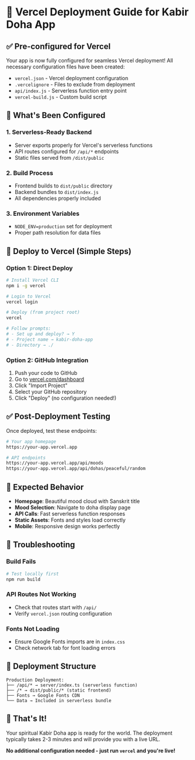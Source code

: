 # 🚀 Vercel Deployment Guide for Kabir Doha App

## ✅ Pre-configured for Vercel

Your app is now fully configured for seamless Vercel deployment! All necessary configuration files have been created:

- `vercel.json` - Vercel deployment configuration
- `.vercelignore` - Files to exclude from deployment
- `api/index.js` - Serverless function entry point
- `vercel-build.js` - Custom build script

## 🔧 What's Been Configured

### 1. **Serverless-Ready Backend**
- Server exports properly for Vercel's serverless functions
- API routes configured for `/api/*` endpoints
- Static files served from `/dist/public`

### 2. **Build Process**
- Frontend builds to `dist/public` directory
- Backend bundles to `dist/index.js`
- All dependencies properly included

### 3. **Environment Variables**
- `NODE_ENV=production` set for deployment
- Proper path resolution for data files

## 🚀 Deploy to Vercel (Simple Steps)

### Option 1: Direct Deploy

```bash
# Install Vercel CLI
npm i -g vercel

# Login to Vercel
vercel login

# Deploy (from project root)
vercel

# Follow prompts:
# - Set up and deploy? → Y
# - Project name → kabir-doha-app
# - Directory → ./
```

### Option 2: GitHub Integration

1. Push your code to GitHub
2. Go to [vercel.com/dashboard](https://vercel.com/dashboard)
3. Click "Import Project"
4. Select your GitHub repository
5. Click "Deploy" (no configuration needed!)

## ✅ Post-Deployment Testing

Once deployed, test these endpoints:

```bash
# Your app homepage
https://your-app.vercel.app

# API endpoints
https://your-app.vercel.app/api/moods
https://your-app.vercel.app/api/dohas/peaceful/random
```

## 🎯 Expected Behavior

- **Homepage**: Beautiful mood cloud with Sanskrit title
- **Mood Selection**: Navigate to doha display page
- **API Calls**: Fast serverless function responses
- **Static Assets**: Fonts and styles load correctly
- **Mobile**: Responsive design works perfectly

## 🔧 Troubleshooting

### Build Fails
```bash
# Test locally first
npm run build
```

### API Routes Not Working
- Check that routes start with `/api/`
- Verify `vercel.json` routing configuration

### Fonts Not Loading
- Ensure Google Fonts imports are in `index.css`
- Check network tab for font loading errors

## 📁 Deployment Structure

```
Production Deployment:
├── /api/* → server/index.ts (serverless function)
├── /* → dist/public/* (static frontend)
├── Fonts → Google Fonts CDN
└── Data → Included in serverless bundle
```

## 🎊 That's It!

Your spiritual Kabir Doha app is ready for the world. The deployment typically takes 2-3 minutes and will provide you with a live URL.

**No additional configuration needed - just run `vercel` and you're live!**